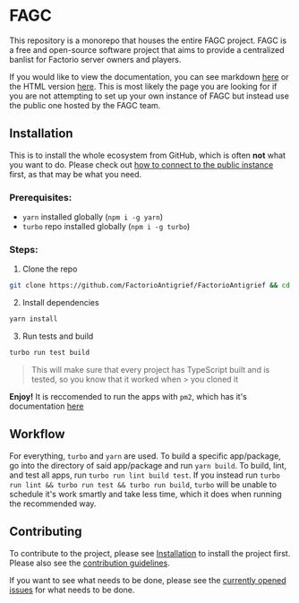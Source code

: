 # FAGC

This repository is a monorepo that houses the entire FAGC project.
FAGC is a free and open-source software project that aims to provide a centralized banlist for Factorio server owners and players.

If you would like to view the documentation, you can see markdown [here](./docs/README.md) or the HTML version [here](https://factorioantigrief.github.io/FactorioAntigrief/).
This is most likely the page you are looking for if you are not attempting to set up your own instance of FAGC but instead use the public one hosted
by the FAGC team.

## Installation

This is to install the whole ecosystem from GitHub, which is often **not** what you want to do. Please check out
[how to connect to the public instance](https://factorioantigrief.github.io/FactorioAntigrief/#/./getting-started/connect-to-instance) first, as that may be what you need.

### Prerequisites:

-   `yarn` installed globally (`npm i -g yarn`)
-   `turbo` repo installed globally (`npm i -g turbo`)

### Steps:
1. Clone the repo
```sh
git clone https://github.com/FactorioAntigrief/FactorioAntigrief && cd FactorioAntigrief
```
2. Install dependencies
```sh
yarn install
```
3. Run tests and build
```sh
turbo run test build
``` 
> This will make sure that every project has TypeScript built and is tested, so you know that it worked when > you cloned it

**Enjoy!** It is reccomended to run the apps with `pm2`, which has it's documentation [here](https://pm2.io)

## Workflow

For everything, `turbo` and `yarn` are used. To build a specific app/package, go into the directory of said app/package and run `yarn build`. To build, lint, and test all apps, run `turbo run lint build test`. If you instead run `turbo run lint && turbo run test && turbo run build`, `turbo` will be unable to schedule it's work smartly and take less time, which it does when running the recommended way.

## Contributing

To contribute to the project, please see [Installation](#installation) to install the project first. Please also see the [contribution guidelines](CONTRIBUTING.md).

If you want to see what needs to be done, please see the [currently opened issues](https://github.com/FactorioAntigrief/FactorioAntigrief/issues) for what needs to be done.
